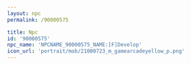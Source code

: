 ```yaml
---
layout: npc
permalink: /90000575

title: Npc
id: '90000575'
npc_name: 'NPCNAME_90000575_NAME:[F]Develop'
icon_url: 'portrait/mob/21000723_m_gamearcadeyellow_p.png'
---
```

